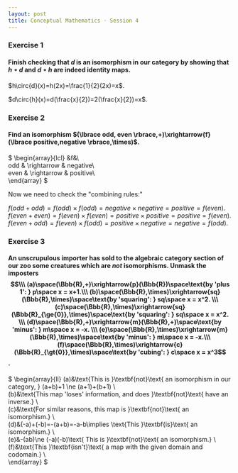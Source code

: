 ```yaml
---
layout: post
title: Conceptual Mathematics - Session 4
---
```

### **Exercise 1**

#### Finish checking that $d$ is an isomorphism in our category by showing that $h\circ{d}$ and $d\circ{h}$ are indeed identity maps.

$h\circ{d}(x)=h(2x)=\frac{1}{2}(2x)=x$.

$d\circ{h}(x)=d(\frac{x}{2})=2(\frac{x}{2})=x$.

### **Exercise 2**

#### Find an isomorphism $(\lbrace odd, even \rbrace,+)\xrightarrow{f}(\lbrace positive,negative \rbrace,\times)$.

$
\begin{array}{lcl}
&f&\\\
odd & \rightarrow & negative\\\
even & \rightarrow & positive\\\
\end{array}
$

Now we need to check the "combining rules:"

$f(odd + odd)=f(odd)\times f(odd)=negative\times negative = positive = f(even)$. 
$f(even + even)=f(even)\times f(even)=positive\times positive = positive = f(even)$. 
$f(even + odd)=f(even)\times f(odd)=positive\times negative = negative = f(odd)$. 

### **Exercise 3**

#### An unscrupulous importer has sold to the algebraic category section of our zoo some creatures which are *not* isomorphisms. Unmask the imposters$$\\\ (a)\space(\Bbb{R},+)\xrightarrow{p}(\Bbb{R})\space\text{by 'plus 1': } p\space x = x+1.\\\ (b)\space(\Bbb{R},\times)\xrightarrow{sq}(\Bbb{R},\times)\space\text{by 'squaring': } sq\space x = x^2. \\\ (c)\space(\Bbb{R},\times)\xrightarrow{sq}(\Bbb{R}_{\ge{0}},\times)\space\text{by 'squaring': } sq\space x = x^2. \\\ (d)\space(\Bbb{R},+)\xrightarrow{m}(\Bbb{R},+)\space\text{by 'minus': } m\space x = -x. \\\ (e)\space(\Bbb{R},\times)\xrightarrow{m}(\Bbb{R},\times)\space\text{by 'minus': } m\space x = -x.\\\ (f)\space(\Bbb{R},\times)\xrightarrow{c}(\Bbb{R}_{\gt{0}},\times)\space\text{by 'cubing': } c\space x = x^3$$.

$
\begin{array}{ll}
(a)&\text{This is }\textbf{not}\text{ an isomorphism in our category, } (a+b)+1 \ne (a+1)+(b+1) \\\
(b)&\text{This map 'loses' information, and does }\textbf{not}\text{ have an inverse.} \\\
(c)&\text{For similar reasons, this map is }\textbf{not}\text{ an isomorphism.} \\\
(d)&(-a)+(-b)=-(a+b)=-a-b\implies \text{This }\textbf{is}\text{ an isomorphism.} \\\
(e)&-(ab)\ne (-a)(-b)\text{ This is }\textbf{not}\text{ an isomorphism.} \\\
(f)&\text{This }\textbf{isn't}\text{ a map with the given domain and codomain.} \\\
\end{array}
$
